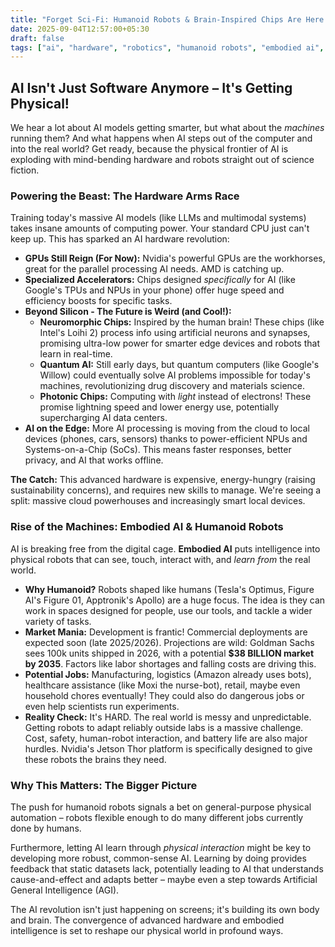 ```yaml
---
title: "Forget Sci-Fi: Humanoid Robots & Brain-Inspired Chips Are Here! (What Powers the AI Revolution?)"
date: 2025-09-04T12:57:00+05:30
draft: false
tags: ["ai", "hardware", "robotics", "humanoid robots", "embodied ai", "neuromorphic", "quantum ai", "edge ai"]
---
```


## AI Isn't Just Software Anymore – It's Getting Physical!

We hear a lot about AI models getting smarter, but what about the *machines* running them? And what happens when AI steps out of the computer and into the real world? Get ready, because the physical frontier of AI is exploding with mind-bending hardware and robots straight out of science fiction.

### Powering the Beast: The Hardware Arms Race

Training today's massive AI models (like LLMs and multimodal systems) takes insane amounts of computing power. Your standard CPU just can't keep up. This has sparked an AI hardware revolution:

*   **GPUs Still Reign (For Now):** Nvidia's powerful GPUs are the workhorses, great for the parallel processing AI needs. AMD is catching up.
*   **Specialized Accelerators:** Chips designed *specifically* for AI (like Google's TPUs and NPUs in your phone) offer huge speed and efficiency boosts for specific tasks.
*   **Beyond Silicon - The Future is Weird (and Cool!):**
    *   **Neuromorphic Chips:** Inspired by the human brain! These chips (like Intel's Loihi 2) process info using artificial neurons and synapses, promising ultra-low power for smarter edge devices and robots that learn in real-time.
    *   **Quantum AI:** Still early days, but quantum computers (like Google's Willow) could eventually solve AI problems impossible for today's machines, revolutionizing drug discovery and materials science.
    *   **Photonic Chips:** Computing with *light* instead of electrons! These promise lightning speed and lower energy use, potentially supercharging AI data centers.
*   **AI on the Edge:** More AI processing is moving from the cloud to local devices (phones, cars, sensors) thanks to power-efficient NPUs and Systems-on-a-Chip (SoCs). This means faster responses, better privacy, and AI that works offline.

**The Catch:** This advanced hardware is expensive, energy-hungry (raising sustainability concerns), and requires new skills to manage. We're seeing a split: massive cloud powerhouses and increasingly smart local devices.

### Rise of the Machines: Embodied AI & Humanoid Robots

AI is breaking free from the digital cage. **Embodied AI** puts intelligence into physical robots that can see, touch, interact with, and *learn from* the real world.

*   **Why Humanoid?** Robots shaped like humans (Tesla's Optimus, Figure AI's Figure 01, Apptronik's Apollo) are a huge focus. The idea is they can work in spaces designed for people, use our tools, and tackle a wider variety of tasks.
*   **Market Mania:** Development is frantic! Commercial deployments are expected soon (late 2025/2026). Projections are wild: Goldman Sachs sees 100k units shipped in 2026, with a potential **$38 BILLION market by 2035**. Factors like labor shortages and falling costs are driving this.
*   **Potential Jobs:** Manufacturing, logistics (Amazon already uses bots), healthcare assistance (like Moxi the nurse-bot), retail, maybe even household chores eventually! They could also do dangerous jobs or even help scientists run experiments.
*   **Reality Check:** It's HARD. The real world is messy and unpredictable. Getting robots to adapt reliably outside labs is a massive challenge. Cost, safety, human-robot interaction, and battery life are also major hurdles. Nvidia's Jetson Thor platform is specifically designed to give these robots the brains they need.

### Why This Matters: The Bigger Picture

The push for humanoid robots signals a bet on general-purpose physical automation – robots flexible enough to do many different jobs currently done by humans.

Furthermore, letting AI learn through *physical interaction* might be key to developing more robust, common-sense AI. Learning by doing provides feedback that static datasets lack, potentially leading to AI that understands cause-and-effect and adapts better – maybe even a step towards Artificial General Intelligence (AGI).

The AI revolution isn't just happening on screens; it's building its own body and brain. The convergence of advanced hardware and embodied intelligence is set to reshape our physical world in profound ways.
